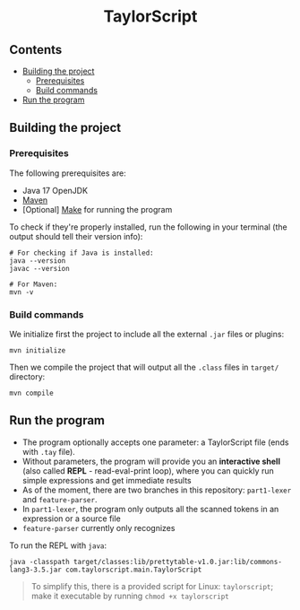 <div align="center">
    <h1>TaylorScript</h1>
</div>

## Contents
- [Building the project](#building-the-project)
  - [Prerequisites](#prerequisites)
  - [Build commands](#build-commands)
- [Run the program](#run-the-program)

## Building the project

### Prerequisites
The following prerequisites are:
- Java 17 OpenJDK
- [Maven](https://maven.apache.org/download.cgi)
- [Optional] [Make](https://stackoverflow.com/questions/32127524/how-to-install-and-use-make-in-windows) for running the program

To check if they're properly installed, run the
following in your terminal (the output should tell their version info):
```shell
# For checking if Java is installed:
java --version
javac --version

# For Maven:
mvn -v
```

### Build commands
We initialize first the project to include all the external `.jar`
files or plugins:
```shell
mvn initialize
```

Then we compile the project that will output all the `.class`
files in `target/` directory:
```shell
mvn compile
```

## Run the program
- The program optionally accepts one parameter: a TaylorScript
  file (ends with `.tay` file).
- Without parameters, the program will provide you an **interactive
  shell** (also called **REPL** - read-eval-print loop), where you can quickly
  run simple expressions and get immediate results
- As of the moment, there are two branches in this repository:
  `part1-lexer` and `feature-parser`.
- In `part1-lexer`, the program only outputs all the scanned tokens in
  an expression or a source file
- `feature-parser` currently only recognizes

To run the REPL with `java`:
```shell
java -classpath target/classes:lib/prettytable-v1.0.jar:lib/commons-lang3-3.5.jar com.taylorscript.main.TaylorScript
```

> To simplify this, there is a provided script for Linux: `taylorscript`; make it executable by running `chmod +x taylorscript`